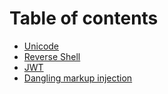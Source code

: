 # Table of contents

* [Unicode](README.md)
* [Reverse Shell](reverse-shell.md)
* [JWT](jwt.md)
* [Dangling markup injection](dangling-markup-injection.md)
